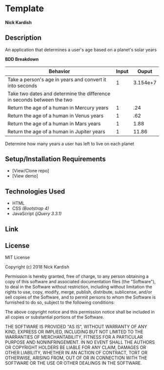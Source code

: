 # **Template**

#### Nick Kardish

## Description

An application that determines a user's age based on a planet's solar years

**BDD Breakdown**

Behavior | Input | Ouput
------------ | ------------- | -------------
Take a person's age in years and convert it into seconds | 1 | 3.154e+7
Take two dates and determine the difference in seconds between the two | |
Return the age of a human in Mercury years | 1 | .24
Return the age of a human in Venus years | 1 | .62
Return the age of a human in Mars years | 1 | 1.88
Return the age of a human in Jupiter years | 1 | 11.86
Determine how many years a user has left to live on each planet

## Setup/Installation Requirements

* [View/Clone repo]
* [View demo]

## Technologies Used

* HTML
* CSS _(Bootstrap 4)_
* JavaScript _(jQuery 3.3.1)_

## Link



## License

MIT License

Copyright (c) 2018 Nick Kardish

Permission is hereby granted, free of charge, to any person obtaining a copy
of this software and associated documentation files (the "Software"), to deal
in the Software without restriction, including without limitation the rights
to use, copy, modify, merge, publish, distribute, sublicense, and/or sell
copies of the Software, and to permit persons to whom the Software is
furnished to do so, subject to the following conditions:

The above copyright notice and this permission notice shall be included in all
copies or substantial portions of the Software.

THE SOFTWARE IS PROVIDED "AS IS", WITHOUT WARRANTY OF ANY KIND, EXPRESS OR
IMPLIED, INCLUDING BUT NOT LIMITED TO THE WARRANTIES OF MERCHANTABILITY,
FITNESS FOR A PARTICULAR PURPOSE AND NONINFRINGEMENT. IN NO EVENT SHALL THE
AUTHORS OR COPYRIGHT HOLDERS BE LIABLE FOR ANY CLAIM, DAMAGES OR OTHER
LIABILITY, WHETHER IN AN ACTION OF CONTRACT, TORT OR OTHERWISE, ARISING FROM,
OUT OF OR IN CONNECTION WITH THE SOFTWARE OR THE USE OR OTHER DEALINGS IN THE
SOFTWARE.
